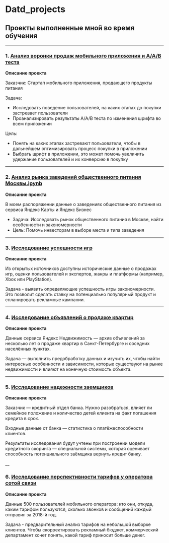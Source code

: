 # Datd_projects
## Проекты выполненные мной во время обучения
___

### 1. [Анализ воронки продаж мобильного приложения и А/А/В теста](https://github.com/egrkch/Data_projects/blob/main/%D0%90%D0%BD%D0%B0%D0%BB%D0%B8%D0%B7%20%D0%B2%D0%BE%D1%80%D0%BE%D0%BD%D0%BA%D0%B8%20%D0%BF%D1%80%D0%BE%D0%B4%D0%B0%D0%B6%20%D0%BC%D0%BE%D0%B1%D0%B8%D0%BB%D1%8C%D0%BD%D0%BE%D0%B3%D0%BE%20%D0%BF%D1%80%D0%B8%D0%BB%D0%BE%D0%B6%D0%B5%D0%BD%D0%B8%D1%8F%20%D0%B8%20%D0%90%D0%90%D0%92%20%D1%82%D0%B5%D1%81%D1%82%D0%B0.ipynb)
**Описание проекта**

Заказчик: Стартап мобильного приложения, продающего продукты питания

Задача: 
- Исследовать поведение пользователей, на каких этапах до покупки застревает пользователи
- Проанализировать результаты А/А/В теста по изменения шрифта во всем приложении

Цель: 
- Понять на каких этапах застревают пользователи, чтобы в дальнейшем оптимизировать процесс покупки в приложении
- Выбрать шрифт в приложении, это может помочь увеличить удержание пользователей и их конверсию в покупку
___

### 2. [Анализ рынка заведений общественного питания Москвы.ipynb](https://github.com/egrkch/Data_projects/blob/main/%D0%90%D0%BD%D0%B0%D0%BB%D0%B8%D0%B7%20%D1%80%D1%8B%D0%BD%D0%BA%D0%B0%20%D0%B7%D0%B0%D0%B2%D0%B5%D0%B4%D0%B5%D0%BD%D0%B8%D0%B9%20%D0%BE%D0%B1%D1%89%D0%B5%D1%81%D1%82%D0%B2%D0%B5%D0%BD%D0%BD%D0%BE%D0%B3%D0%BE%20%D0%BF%D0%B8%D1%82%D0%B0%D0%BD%D0%B8%D1%8F%20%D0%9C%D0%BE%D1%81%D0%BA%D0%B2%D1%8B.ipynb)
**Описание проекта**

В моем распоряжении данные о заведениях общественного питания из сервиса Яндекс Карты и Яндекс Бизнес

- Задача: Исследовать рынок общественного питания в Москве, найти особенности и закономерности
- Цель: Помочь инвесторам в выборе места и типа заведения
___

### 3. [Исследование успешности игр](https://github.com/egrkch/Data_projects/blob/main/%D0%98%D1%81%D1%81%D0%BB%D0%B5%D0%B4%D0%BE%D0%B2%D0%B0%D0%BD%D0%B8%D0%B5%20%D1%83%D1%81%D0%BF%D0%B5%D1%88%D0%BD%D0%BE%D1%81%D1%82%D0%B8%20%D0%B8%D0%B3%D1%80.ipynb)
**Описание проекта**

Из открытых источников доступны исторические данные о продажах игр, оценки пользователей и экспертов, жанры и платформы (например, Xbox или PlayStation).

Задача - выявить определяющие успешность игры закономерности. Это позволит сделать ставку на потенциально популярный продукт и спланировать рекламные кампании.
___

### 4. [Исследование объявлений о продаже квартир](https://github.com/egrkch/Data_projects/blob/main/%D0%98%D1%81%D1%81%D0%BB%D0%B5%D0%B4%D0%BE%D0%B2%D0%B0%D0%BD%D0%B8%D0%B5%20%D0%BE%D0%B1%D1%8A%D1%8F%D0%B2%D0%BB%D0%B5%D0%BD%D0%B8%D0%B9%20%D0%BE%20%D0%BF%D1%80%D0%BE%D0%B4%D0%B0%D0%B6%D0%B5%20%D0%BA%D0%B2%D0%B0%D1%80%D1%82%D0%B8%D1%80.ipynb)
**Описание проекта**

Данные сервиса Яндекс Недвижимость — архив объявлений за несколько лет о продаже квартир в Санкт-Петербурге и соседних населённых пунктах.

Задача — выполнить предобработку данных и изучить их, чтобы найти интересные особенности и зависимости, которые существуют на рынке недвижимости и влияют на конечную стоимость объекта.

___

### 5. [Исследование надежности заемщиков](https://github.com/egrkch/Data_projects/blob/main/%D0%98%D1%81%D1%81%D0%BB%D0%B5%D0%B4%D0%BE%D0%B2%D0%B0%D0%BD%D0%B8%D0%B5%20%D0%BD%D0%B0%D0%B4%D0%B5%D0%B6%D0%BD%D0%BE%D1%81%D1%82%D0%B8%20%D0%B7%D0%B0%D0%B5%D0%BC%D1%89%D0%B8%D0%BA%D0%BE%D0%B2.ipynb)
**Описание проекта**

Заказчик — кредитный отдел банка. Нужно разобраться, влияет ли семейное положение и количество детей клиента на факт погашения кредита в срок. 

Входные данные от банка — статистика о платёжеспособности клиентов.

Результаты исследования будут учтены при построении модели кредитного скоринга — специальной системы, которая оценивает способность потенциального заёмщика вернуть кредит банку.

__

### 6. [Исследование перспективности тарифов у оператора сотой связи](https://github.com/egrkch/Data_projects/blob/main/%D0%98%D1%81%D1%81%D0%BB%D0%B5%D0%B4%D0%BE%D0%B2%D0%B0%D0%BD%D0%B8%D0%B5%20%D0%BF%D0%B5%D1%80%D1%81%D0%BF%D0%B5%D0%BA%D1%82%D0%B8%D0%B2%D0%BD%D0%BE%D1%81%D1%82%D0%B8%20%D1%82%D0%B0%D1%80%D0%B8%D1%84%D0%BE%D0%B2%20%D1%83%20%D0%BE%D0%BF%D0%B5%D1%80%D0%B0%D1%82%D0%BE%D1%80%D0%B0%20%D1%81%D0%BE%D1%82%D0%BE%D0%B9%20%D1%81%D0%B2%D1%8F%D0%B7%D0%B8.ipynb)
**Описание проекта**

Данные 500 пользователей мобильного оператора: кто они, откуда, каким тарифом пользуются, сколько звонков и сообщений каждый отправил за 2018-й год.

Задача - предварительный анализ тарифов на небольшой выборке клиентов.  Чтобы скорректировать рекламный бюджет, коммерческий департамент хочет понять, какой тариф приносит больше денег.
